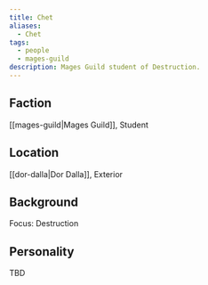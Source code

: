 ```yaml
---
title: Chet
aliases:
  - Chet
tags:
  - people
  - mages-guild
description: Mages Guild student of Destruction.
---
```

## Faction
[[mages-guild|Mages Guild]], Student
## Location
[[dor-dalla|Dor Dalla]], Exterior
## Background
Focus: Destruction
## Personality
TBD